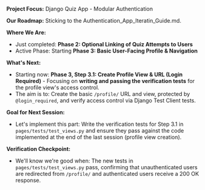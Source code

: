 **Project Focus:** Django Quiz App - Modular Authentication

**Our Roadmap:** Sticking to the Authentication_App_Iteratin_Guide.md.

**Where We Are:**

*   Just completed: **Phase 2: Optional Linking of Quiz Attempts to Users**
*   Active Phase: Starting **Phase 3: Basic User-Facing Profile & Navigation**

**What's Next:**

*   Starting now: **Phase 3, Step 3.1: Create Profile View & URL (Login Required)** - Focusing on **writing and passing the verification tests** for the profile view's access control.
*   The aim is to: Create the basic `/profile/` URL and view, protected by `@login_required`, and verify access control via Django Test Client tests.

**Goal for Next Session:**

*   Let's implement this part: Write the verification tests for Step 3.1 in `pages/tests/test_views.py` and ensure they pass against the code implemented at the end of the last session (profile view creation).

**Verification Checkpoint:**

*   We'll know we're good when: The new tests in `pages/tests/test_views.py` pass, confirming that unauthenticated users are redirected from `/profile/` and authenticated users receive a 200 OK response.

